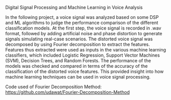 Digital Signal Processing and Machine Learning in Voice Analysis

In the following project, a voice signal was analyzed based on some DSP and ML algorithms to judge the performance comparison of the different classification models. At the first step, the voice signal is recorded in .wav format, followed by adding artificial noise and phase distortion to generate signals simulating real-case scenarios. The distorted voice signal was decomposed by using Fourier decomposition to extract the features. Features thus extracted were used as inputs in the various machine learning classifiers, which included Logistic Regression, Support Vector Machines (SVM), Decision Trees, and Random Forests. The performance of the models was checked and compared in terms of the accuracy of the classification of the distorted voice features. This provided insight into how machine learning techniques can be used in voice signal processing.

Code used of Fourier Decomposition Method:
https://github.com/udawat/Fourier-Decomposition-Method
